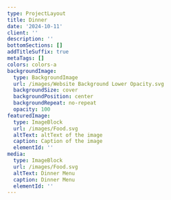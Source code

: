 ```yaml
---
type: ProjectLayout
title: Dinner
date: '2024-10-11'
client: ''
description: ''
bottomSections: []
addTitleSuffix: true
metaTags: []
colors: colors-a
backgroundImage:
  type: BackgroundImage
  url: /images/Website Background Lower Opacity.svg
  backgroundSize: cover
  backgroundPosition: center
  backgroundRepeat: no-repeat
  opacity: 100
featuredImage:
  type: ImageBlock
  url: /images/Food.svg
  altText: altText of the image
  caption: Caption of the image
  elementId: ''
media:
  type: ImageBlock
  url: /images/Food.svg
  altText: Dinner Menu
  caption: Dinner Menu
  elementId: ''
---
```

